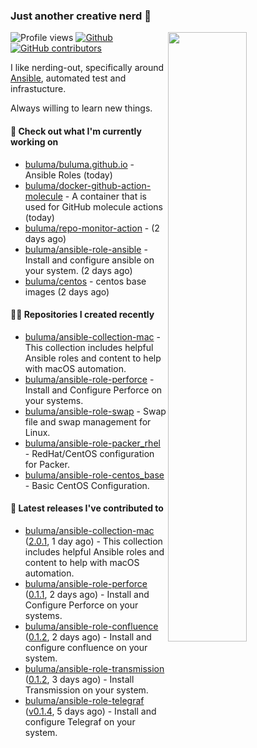 ### Just another creative nerd 👋


![Profile views](https://gpvc.arturio.dev/buluma) <a href="https://gitstats.me/buluma">
  <img align="right" src="https://github-readme-stats.vercel.app/api?username=buluma&theme=gotham&show_icons=true" width="50%"/>
</a>
[![Github](https://img.shields.io/badge/-buluma-black?style=flat&labelColor=black&logo=github&logoColor=white&include_all_commits=true&count_private=true)](https://gitstats.me/buluma)
[![GitHub contributors](https://img.shields.io/github/contributors/buluma/badges.svg)](https://GitHub.com/buluma/badges/graphs/contributors/)

I like nerding-out, specifically around [Ansible](https://github.com/ansible/ansible), automated test and infrastucture.

Always willing to learn new things.

#### 👷 Check out what I'm currently working on

- [buluma/buluma.github.io](https://github.com/buluma/buluma.github.io) - Ansible Roles (today)
- [buluma/docker-github-action-molecule](https://github.com/buluma/docker-github-action-molecule) - A container that is used for GitHub molecule actions (today)
- [buluma/repo-monitor-action](https://github.com/buluma/repo-monitor-action) -  (2 days ago)
- [buluma/ansible-role-ansible](https://github.com/buluma/ansible-role-ansible) - Install and configure ansible on your system. (2 days ago)
- [buluma/centos](https://github.com/buluma/centos) - centos base images (2 days ago)

#### 👨‍💻 Repositories I created recently

- [buluma/ansible-collection-mac](https://github.com/buluma/ansible-collection-mac) - This collection includes helpful Ansible roles and content to help with macOS automation.
- [buluma/ansible-role-perforce](https://github.com/buluma/ansible-role-perforce) - Install and Configure Perforce on your systems.
- [buluma/ansible-role-swap](https://github.com/buluma/ansible-role-swap) - Swap file and swap management for Linux.
- [buluma/ansible-role-packer_rhel](https://github.com/buluma/ansible-role-packer_rhel) - RedHat/CentOS configuration for Packer.
- [buluma/ansible-role-centos_base](https://github.com/buluma/ansible-role-centos_base) - Basic CentOS Configuration.

#### 🚀 Latest releases I've contributed to

- [buluma/ansible-collection-mac](https://github.com/buluma/ansible-collection-mac) ([2.0.1](https://github.com/buluma/ansible-collection-mac/releases/tag/2.0.1), 1 day ago) - This collection includes helpful Ansible roles and content to help with macOS automation.
- [buluma/ansible-role-perforce](https://github.com/buluma/ansible-role-perforce) ([0.1.1](https://github.com/buluma/ansible-role-perforce/releases/tag/0.1.1), 2 days ago) - Install and Configure Perforce on your systems.
- [buluma/ansible-role-confluence](https://github.com/buluma/ansible-role-confluence) ([0.1.2](https://github.com/buluma/ansible-role-confluence/releases/tag/0.1.2), 2 days ago) - Install and configure confluence on your system.
- [buluma/ansible-role-transmission](https://github.com/buluma/ansible-role-transmission) ([0.1.2](https://github.com/buluma/ansible-role-transmission/releases/tag/0.1.2), 3 days ago) - Install Transmission on your system.
- [buluma/ansible-role-telegraf](https://github.com/buluma/ansible-role-telegraf) ([v0.1.4](https://github.com/buluma/ansible-role-telegraf/releases/tag/v0.1.4), 5 days ago) - Install and configure Telegraf on your system.


